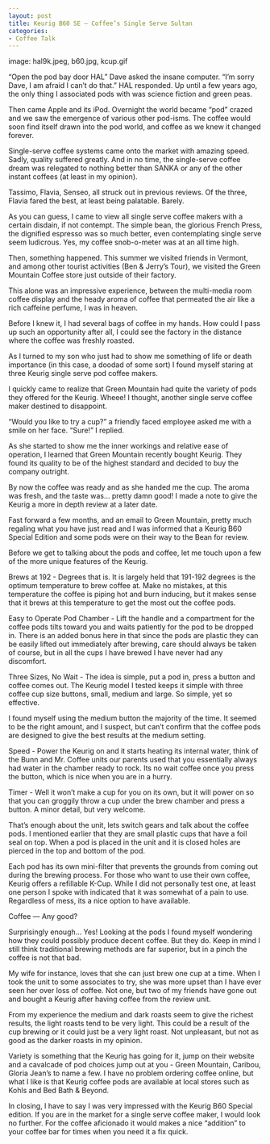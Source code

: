 ```yaml
---
layout: post
title: Keurig B60 SE — Coffee’s Single Serve Sultan
categories:
- Coffee Talk
---
```

image: hal9k.jpeg, b60.jpg, kcup.gif

“Open the pod bay door HAL” Dave asked the insane computer. “I’m sorry Dave, I am afraid I can’t do that.” HAL responded. Up until a few years ago, the only thing I associated pods with was science fiction and green peas.

Then came Apple and its iPod. Overnight the world became “pod” crazed and we saw the emergence of various other pod-isms. The coffee would soon find itself drawn into the pod world, and coffee as we knew it changed forever.

Single-serve coffee systems came onto the market with amazing speed. Sadly, quality suffered greatly. And in no time, the single-serve coffee dream was relegated to nothing better than SANKA or any of the other instant coffees (at least in my opinion).

Tassimo, Flavia, Senseo, all struck out in previous reviews. Of the three, Flavia fared the best, at least being palatable. Barely.

As you can guess, I came to view all single serve coffee makers with a certain disdain, if not contempt. The simple bean, the glorious French Press, the dignified espresso was so much better, even contemplating single serve seem ludicrous. Yes, my coffee snob-o-meter was at an all time high.

Then, something happened. This summer we visited friends in Vermont, and among other tourist activities (Ben & Jerry’s Tour), we visited the Green Mountain Coffee store just outside of their factory.

This alone was an impressive experience, between the multi-media room coffee display and the heady aroma of coffee that permeated the air like a rich caffeine perfume, I was in heaven.

Before I knew it, I had several bags of coffee in my hands. How could I pass up such an opportunity after all, I could see the factory in the distance where the coffee was freshly roasted.

As I turned to my son who just had to show me something of life or death importance (in this case, a doodad of some sort) I found myself staring at three Keurig single serve pod coffee makers.

I quickly came to realize that Green Mountain had quite the variety of pods they offered for the Keurig. Wheee! I thought, another single serve coffee maker destined to disappoint.

“Would you like to try a cup?” a friendly faced employee asked me with a smile on her face. “Sure!” I replied.

As she started to show me the inner workings and relative ease of operation, I learned that Green Mountain recently bought Keurig. They found its quality to be of the highest standard and decided to buy the company outright.

By now the coffee was ready and as she handed me the cup. The aroma was fresh, and the taste was… pretty damn good! I made a note to give the Keurig a more in depth review at a later date.

Fast forward a few months, and an email to Green Mountain, pretty much regaling what you have just read and I was informed that a Keurig B60 Special Edition and some pods were on their way to the Bean for review.

Before we get to talking about the pods and coffee, let me touch upon a few of the more unique features of the Keurig.

Brews at 192 - Degrees that is. It is largely held that 191-192 degrees is the optimum temperature to brew coffee at. Make no mistakes, at this temperature the coffee is piping hot and burn inducing, but it makes sense that it brews at this temperature to get the most out the coffee pods.

Easy to Operate Pod Chamber - Lift the handle and a compartment for the coffee pods tilts toward you and waits patiently for the pod to be dropped in. There is an added bonus here in that since the pods are plastic they can be easily lifted out immediately after brewing, care should always be taken of course, but in all the cups I have brewed I have never had any discomfort.

Three Sizes, No Wait - The idea is simple, put a pod in, press a button and coffee comes out. The Keurig model I tested keeps it simple with three coffee cup size buttons, small, medium and large. So simple, yet so effective.

I found myself using the medium button the majority of the time. It seemed to be the right amount, and I suspect, but can’t confirm that the coffee pods are designed to give the best results at the medium setting.

Speed - Power the Keurig on and it starts heating its internal water, think of the Bunn and Mr. Coffee units our parents used that you essentially always had water in the chamber ready to rock. Its no wait coffee once you press the button, which is nice when you are in a hurry.

Timer - Well it won’t make a cup for you on its own, but it will power on so that you can groggily throw a cup under the brew chamber and press a button. A minor detail, but very welcome.

That’s enough about the unit, lets switch gears and talk about the coffee pods. I mentioned earlier that they are small plastic cups that have a foil seal on top. When a pod is placed in the unit and it is closed holes are pierced in the top and bottom of the pod.

Each pod has its own mini-filter that prevents the grounds from coming out during the brewing process. For those who want to use their own coffee, Keurig offers a refillable K-Cup. While I did not personally test one, at least one person I spoke with indicated that it was somewhat of a pain to use. Regardless of mess, its a nice option to have available.

Coffee — Any good?

Surprisingly enough… Yes! Looking at the pods I found myself wondering how they could possibly produce decent coffee. But they do. Keep in mind I still think traditional brewing methods are far superior, but in a pinch the coffee is not that bad.

My wife for instance, loves that she can just brew one cup at a time. When I took the unit to some associates to try, she was more upset than I have ever seen her over loss of coffee. Not one, but two of my friends have gone out and bought a Keurig after having coffee from the review unit.

From my experience the medium and dark roasts seem to give the richest results, the light roasts tend to be very light. This could be a result of the cup brewing or it could just be a very light roast. Not unpleasant, but not as good as the darker roasts in my opinion.

Variety is something that the Keurig has going for it, jump on their website and a cavalcade of pod choices jump out at you - Green Mountain, Caribou, Gloria Jean’s to name a few. I have no problem ordering coffee online, but what I like is that Keurig coffee pods are available at local stores such as Kohls and Bed Bath & Beyond.

In closing, I have to say I was very impressed with the Keurig B60 Special edition. If you are in the market for a single serve coffee maker, I would look no further. For the coffee aficionado it would makes a nice “addition” to your coffee bar for times when you need it a fix quick.